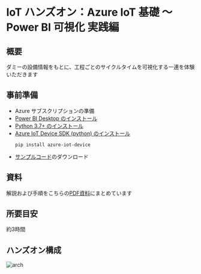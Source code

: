 # IoT ハンズオン：Azure IoT 基礎 ～ Power BI 可視化 実践編

## 概要
ダミーの設備情報をもとに、工程ごとのサイクルタイムを可視化する一連を体験いただきます

## 事前準備
- Azure サブスクリプションの準備
- [Power BI Desktop のインストール](https://powerbi.microsoft.com/ja-jp/downloads/)
- [Python 3.7+ のインストール](https://www.python.org/downloads/)
- [Azure IoT Device SDK (python) のインストール](https://github.com/Azure/azure-iot-sdk-python/tree/master/azure-iot-device#installation)
    ```
    pip install azure-iot-device
    ```     
- [サンプルコード](https://github.com/yahanda/hands-on-iot-basics/blob/main/SimulatedDevice.py)のダウンロード

## 資料
解説および手順をこちらの[PDF資料](https://github.com/yahanda/hands-on-iot-basics/raw/main/Hands-On-IoT-basics.pdf)にまとめています

## 所要目安
約3時間

## ハンズオン構成 
![arch](https://raw.githubusercontent.com/wiki/yahanda/hands-on-iot-basics/hands-on-arch.jpg)